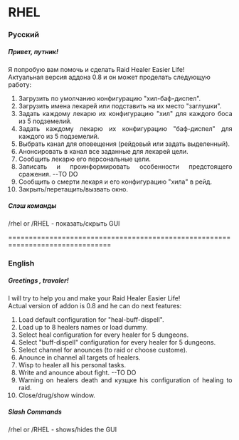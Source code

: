 <h1>RHEL</h1>
<h3>Русский</h3>
<h5>Привет, путник!</h3>
<p><div>Я попробую вам помочь и сделать Raid Healer Easier Life!<div>
<div>Актуальная версия аддона 0.8 и он может проделать следующую работу:<div></p>
<ol>
<li style="text-align: justify;">Загрузить по умолчанию конфигурацию "хил-баф-диспел".</li>
<li style="text-align: justify;">Загрузить имена лекарей или подставить на их место "заглушки".</li>
<li style="text-align: justify;">Задать каждому лекарю их конфигурацию "хил" для каждого боса из 5 подземелий.</li>
<li style="text-align: justify;">Задать каждому лекарю их конфигурацию "баф-диспел" для каждого из 5 подземелий.</li>
<li style="text-align: justify;">Выбрать канал для оповещения (рейдовый или задать выделенный).</li>
<li style="text-align: justify;">Анонсировать в канал все заданные для лекарей цели.</li>
<li style="text-align: justify;">Сообщить лекарю его персональные цели.</li>
<li style="text-align: justify;">Записать и проинформировать особенности предстоящего сражения. --TO DO</li>
<li style="text-align: justify;">Сообщить о смерти лекаря и его конфигурацию "хила" в рейд.</li>
<li style="text-align: justify;">Закрыть/перетащить/вызвать окно.</li>
</ol>
 
<h5>Слэш команды</h5>
<div>/rhel or /RHEL - показать/скрыть GUI</div> 
  
===============================================================================

<h3>English</h3>
<h5>Greetings , travaler!</h3>
<p><div>I will try to help you and make your Raid Healer Easier Life!<div>
<div>Actual version of addon is 0.8 and he can do next features:<div></p>
<ol>
<li style="text-align: justify;">Load default configuration for "heal-buff-dispell".</li>
<li style="text-align: justify;">Load up to 8 healers names or load dummy.</li>
<li style="text-align: justify;">Select heal configuration for every healer for 5 dungeons.</li>
<li style="text-align: justify;">Select "buff-dispell" configuration for every healer for 5 dungeons.</li>
<li style="text-align: justify;">Select channel for anounces (to raid or choose custome).</li>
<li style="text-align: justify;">Anounce in channel all targets of healers.</li>
<li style="text-align: justify;">Wisp to healer all his personal tasks.</li> 
<li style="text-align: justify;">Write and anounce about fight. --TO DO</li>
<li style="text-align: justify;">Warning on healers death and кузщке his configuration of healing to raid.</li>
<li style="text-align: justify;">Close/drug/show window.</li>
</ol>

<h5>Slash Commands</h5>
<div>/rhel or /RHEL - shows/hides the GUI</div>



